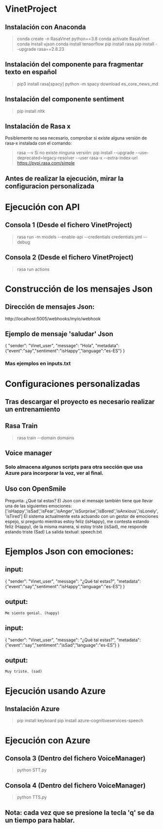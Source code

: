 ﻿# VinetProject
## Instalación con Anaconda
> conda create -n RasaVinet python==3.8
> conda activate RasaVinet 
> conda install ujson
> conda install tensorflow
> pip install rasa
> pip install --upgrade rasa==2.8.23

## Instalación del componente para fragmentar texto en español
> pip3 install rasa[spacy]
> python -m spacy download es_core_news_md

## Instalación del componente sentiment
> pip install nltk

## Instalación de Rasa x 
Posiblemente no sea necesario, comprobar si existe alguna versión de rasa-x instalada con el comando:
> rasa --v
Si no existe ninguna versión:
> pip install --upgrade --use-deprecated=legacy-resolver --user rasa-x --extra-index-url https://pypi.rasa.com/simple

## Antes de realizar la ejecución, mirar la configuracion personalizada

# Ejecución con API 
## Consola 1 (Desde el fichero VinetProject)
> rasa run -m models --enable-api --credentials credentials.yml --debug
## Consola 2 (Desde el fichero VinetProject)
> rasa run actions

# Construcción de los mensajes Json
## Dirección de mensajes Json:
http://localhost:5005/webhooks/myio/webhook

## Ejemplo de mensaje 'saludar' Json
{
    "sender": "Vinet_user",
    "message": "Hola",
    "metadata": {"event":"say","sentiment":"isHappy","language":"es-ES"} 
}
### Mas ejemplos en inputs.txt

# Configuraciones personalizadas 
## Tras descargar el proyecto es necesario realizar un entrenamiento
## Rasa Train
> rasa train --domain domains

## Voice manager
### Solo almacena algunos scripts para otra sección que usa Azure para incorporar la voz, ver al final.

## Uso con OpenSmile
Pregunta: ¿Qué tal estas?
El Json con el mensaje también tiene que llevar una de las siguientes emociones:
['isHappy','isSad','isFear','isAnger','isSurprise','isBored','isAnxious','isLonely','isTired']
El sistema actualmente esta actuando con un gestor de emociones espejo, si pregunto mientras estoy feliz (isHappy),
me contesta estando feliz (Happy), de la misma manera, si estoy triste (isSad), me responde estando triste (Sad)
La salida textual: speech.txt

# Ejemplos Json con emociones:
## input:
{
    "sender": "Vinet_user",
    "message": "¿Qué tal estas?",
    "metadata": {"event":"say","sentiment":"isHappy","language":"es-ES"}
}
## output:
	Me siento genial. (happy)
## input:
{
    "sender": "Vinet_user",
    "message": "¿Qué tal estas?",
    "metadata": {"event":"say","sentiment":"isSad","language":"es-ES"}
}
## output:
	Muy triste. (sad)

# Ejecución usando Azure
## Instalación Azure 
> pip install keyboard
> pip install azure-cognitiveservices-speech

# Ejecución con Azure 
## Consola 3 (Dentro del fichero VoiceManager)
> python STT.py
## Consola 4 (Dentro del fichero VoiceManager)
> python TTS.py

## Nota: cada vez que se presione la tecla 'q' se da un tiempo para hablar. 
